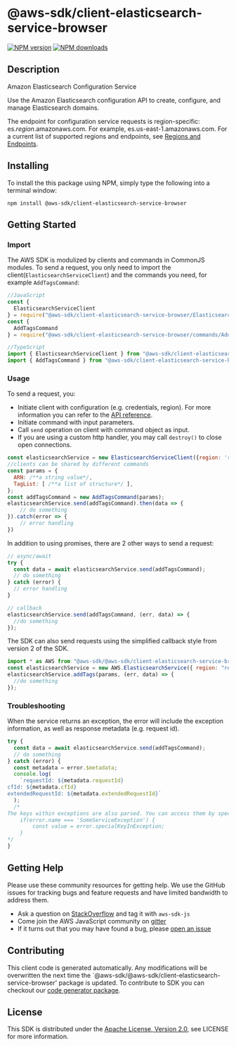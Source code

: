 # @aws-sdk/client-elasticsearch-service-browser

[![NPM version](https://img.shields.io/npm/v/@aws-sdk/client-elasticsearch-service-browser/preview.svg)](https://www.npmjs.com/package/@aws-sdk/client-elasticsearch-service-browser)
[![NPM downloads](https://img.shields.io/npm/dm/@aws-sdk/client-elasticsearch-service-browser.svg)](https://www.npmjs.com/package/@aws-sdk/client-elasticsearch-service-browser)

## Description

<fullname>Amazon Elasticsearch Configuration Service</fullname> <p>Use the Amazon Elasticsearch configuration API to create, configure, and manage Elasticsearch domains.</p> <p>The endpoint for configuration service requests is region-specific: es.<i>region</i>.amazonaws.com. For example, es.us-east-1.amazonaws.com. For a current list of supported regions and endpoints, see <a href="http://docs.aws.amazon.com/general/latest/gr/rande.html#elasticsearch-service-regions" target="_blank">Regions and Endpoints</a>.</p>

## Installing

To install the this package using NPM, simply type the following into a terminal window:

```
npm install @aws-sdk/client-elasticsearch-service-browser
```

## Getting Started

### Import

The AWS SDK is modulized by clients and commands in CommonJS modules. To send a request, you only need to import the client(`ElasticsearchServiceClient`) and the commands you need, for example `AddTagsCommand`:

```javascript
//JavaScript
const {
  ElasticsearchServiceClient
} = require("@aws-sdk/client-elasticsearch-service-browser/ElasticsearchServiceClient");
const {
  AddTagsCommand
} = require("@aws-sdk/client-elasticsearch-service-browser/commands/AddTagsCommand");
```

```javascript
//TypeScript
import { ElasticsearchServiceClient } from "@aws-sdk/client-elasticsearch-service-browser/ElasticsearchServiceClient";
import { AddTagsCommand } from "@aws-sdk/client-elasticsearch-service-browser/commands/AddTagsCommand";
```

### Usage

To send a request, you:

- Initiate client with configuration (e.g. credentials, region). For more information you can refer to the [API reference][].
- Initiate command with input parameters.
- Call `send` operation on client with command object as input.
- If you are using a custom http handler, you may call `destroy()` to close open connections.

```javascript
const elasticsearchService = new ElasticsearchServiceClient({region: 'region'});
//clients can be shared by different commands
const params = {
  ARN: /**a string value*/,
  TagList: [ /**a list of structure*/ ],
};
const addTagsCommand = new AddTagsCommand(params);
elasticsearchService.send(addTagsCommand).then(data => {
    // do something
}).catch(error => {
    // error handling
})
```

In addition to using promises, there are 2 other ways to send a request:

```javascript
// async/await
try {
  const data = await elasticsearchService.send(addTagsCommand);
  // do something
} catch (error) {
  // error handling
}
```

```javascript
// callback
elasticsearchService.send(addTagsCommand, (err, data) => {
  //do something
});
```

The SDK can also send requests using the simplified callback style from version 2 of the SDK.

```javascript
import * as AWS from "@aws-sdk/@aws-sdk/client-elasticsearch-service-browser/ElasticsearchService";
const elasticsearchService = new AWS.ElasticsearchService({ region: "region" });
elasticsearchService.addTags(params, (err, data) => {
  //do something
});
```

### Troubleshooting

When the service returns an exception, the error will include the exception information, as well as response metadata (e.g. request id).

```javascript
try {
  const data = await elasticsearchService.send(addTagsCommand);
  // do something
} catch (error) {
  const metadata = error.$metadata;
  console.log(
    `requestId: ${metadata.requestId}
cfId: ${metadata.cfId}
extendedRequestId: ${metadata.extendedRequestId}`
  );
  /*
The keys within exceptions are also parsed. You can access them by specifying exception names:
    if(error.name === 'SomeServiceException') {
        const value = error.specialKeyInException;
    }
*/
}
```

## Getting Help

Please use these community resources for getting help. We use the GitHub issues for tracking bugs and feature requests and have limited bandwidth to address them.

- Ask a question on [StackOverflow](https://stackoverflow.com/questions/tagged/aws-sdk-js) and tag it with `aws-sdk-js`
- Come join the AWS JavaScript community on [gitter](https://gitter.im/aws/aws-sdk-js-v3)
- If it turns out that you may have found a bug, please [open an issue](https://github.com/aws/aws-sdk-js-v3/issues)

## Contributing

This client code is generated automatically. Any modifications will be overwritten the next time the `@aws-sdk/@aws-sdk/client-elasticsearch-service-browser' package is updated. To contribute to SDK you can checkout our [code generator package][].

## License

This SDK is distributed under the
[Apache License, Version 2.0](http://www.apache.org/licenses/LICENSE-2.0),
see LICENSE for more information.

[code generator package]: https://github.com/aws/aws-sdk-js-v3/tree/master/packages/service-types-generator
[api reference]: https://docs.aws.amazon.com/AWSJavaScriptSDK/latest/
